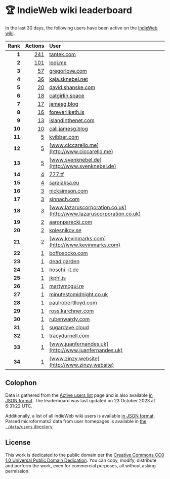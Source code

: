 # 🏆 IndieWeb wiki leaderboard

In the last 30 days, the following users have been active on the [IndieWeb wiki](https://indieweb.org).

| Rank | Actions | User |
|-----:|--------:|:-----|
| **1** | [241](https://indieweb.org/Special:Contributions/Tantek.com) | [tantek.com](http://tantek.com) |
| **2** | [101](https://indieweb.org/Special:Contributions/Loqi.me) | [loqi.me](http://loqi.me) |
| **3** | [57](https://indieweb.org/Special:Contributions/Gregorlove.com) | [gregorlove.com](http://gregorlove.com) |
| **4** | [36](https://indieweb.org/Special:Contributions/Kaja.sknebel.net) | [kaja.sknebel.net](http://kaja.sknebel.net) |
| **5** | [20](https://indieweb.org/Special:Contributions/David.shanske.com) | [david.shanske.com](http://david.shanske.com) |
| **6** | [18](https://indieweb.org/Special:Contributions/Catgirlin.space) | [catgirlin.space](http://catgirlin.space) |
| **7** | [17](https://indieweb.org/Special:Contributions/Jamesg.blog) | [jamesg.blog](http://jamesg.blog) |
| **8** | [16](https://indieweb.org/Special:Contributions/Foreverliketh.is) | [foreverliketh.is](http://foreverliketh.is) |
| **9** | [13](https://indieweb.org/Special:Contributions/Islandinthenet.com) | [islandinthenet.com](http://islandinthenet.com) |
| **10** | [10](https://indieweb.org/Special:Contributions/Cali.jamesg.blog) | [cali.jamesg.blog](http://cali.jamesg.blog) |
| **11** | [5](https://indieweb.org/Special:Contributions/Kvibber.com) | [kvibber.com](http://kvibber.com) |
| **12** | [5](https://indieweb.org/Special:Contributions/Www.ciccarello.me) | [www.ciccarello.me](http://www.ciccarello.me) |
| **13** | [5](https://indieweb.org/Special:Contributions/Www.svenknebel.de) | [www.svenknebel.de](http://www.svenknebel.de) |
| **14** | [4](https://indieweb.org/Special:Contributions/777.tf) | [777.tf](http://777.tf) |
| **15** | [4](https://indieweb.org/Special:Contributions/Sarajaksa.eu) | [sarajaksa.eu](http://sarajaksa.eu) |
| **16** | [3](https://indieweb.org/Special:Contributions/Nicksimson.com) | [nicksimson.com](http://nicksimson.com) |
| **17** | [3](https://indieweb.org/Special:Contributions/Sinnach.com) | [sinnach.com](http://sinnach.com) |
| **18** | [3](https://indieweb.org/Special:Contributions/Www.lazaruscorporation.co.uk) | [www.lazaruscorporation.co.uk](http://www.lazaruscorporation.co.uk) |
| **19** | [2](https://indieweb.org/Special:Contributions/Aaronparecki.com) | [aaronparecki.com](http://aaronparecki.com) |
| **20** | [2](https://indieweb.org/Special:Contributions/Kolesnikov.se) | [kolesnikov.se](http://kolesnikov.se) |
| **21** | [2](https://indieweb.org/Special:Contributions/Www.kevinmarks.com) | [www.kevinmarks.com](http://www.kevinmarks.com) |
| **22** | [1](https://indieweb.org/Special:Contributions/Boffosocko.com) | [boffosocko.com](http://boffosocko.com) |
| **23** | [1](https://indieweb.org/Special:Contributions/Dead.garden) | [dead.garden](http://dead.garden) |
| **24** | [1](https://indieweb.org/Special:Contributions/Hoschi-it.de) | [hoschi-it.de](http://hoschi-it.de) |
| **25** | [1](https://indieweb.org/Special:Contributions/Jkphl.is) | [jkphl.is](http://jkphl.is) |
| **26** | [1](https://indieweb.org/Special:Contributions/Martymcgui.re) | [martymcgui.re](http://martymcgui.re) |
| **27** | [1](https://indieweb.org/Special:Contributions/Minutestomidnight.co.uk) | [minutestomidnight.co.uk](http://minutestomidnight.co.uk) |
| **28** | [1](https://indieweb.org/Special:Contributions/Paulrobertlloyd.com) | [paulrobertlloyd.com](http://paulrobertlloyd.com) |
| **29** | [1](https://indieweb.org/Special:Contributions/Ross.karchner.com) | [ross.karchner.com](http://ross.karchner.com) |
| **30** | [1](https://indieweb.org/Special:Contributions/Rubenwardy.com) | [rubenwardy.com](http://rubenwardy.com) |
| **31** | [1](https://indieweb.org/Special:Contributions/Sugardave.cloud) | [sugardave.cloud](http://sugardave.cloud) |
| **32** | [1](https://indieweb.org/Special:Contributions/Tracydurnell.com) | [tracydurnell.com](http://tracydurnell.com) |
| **33** | [1](https://indieweb.org/Special:Contributions/Www.juanfernandes.uk) | [www.juanfernandes.uk](http://www.juanfernandes.uk) |
| **34** | [1](https://indieweb.org/Special:Contributions/Www.zinzy.website) | [www.zinzy.website](http://www.zinzy.website) |


## Colophon

Data is gathered from the [Active users list](https://indieweb.org/Special:ActiveUsers) page and is also available [in JSON format](https://github.com/jgarber623/indieweb-wiki-leaderboard/blob/main/data/leaderboard.json). The leaderboard was last updated on 23 October 2023 at 6:31:22 UTC.

Additionally, a list of all IndieWeb wiki users is available [in JSON format](https://github.com/jgarber623/indieweb-wiki-leaderboard/blob/main/data/users.json). Parsed microformats2 data from user homepages is available in [the `./data/users` directory](https://github.com/jgarber623/indieweb-wiki-leaderboard/blob/main/data/users).

## License

This work is dedicated to the public domain per the [Creative Commons CC0 1.0 Universal Public Domain Dedication](https://creativecommons.org/publicdomain/zero/1.0/). You can copy, modify, distribute and perform the work, even for commercial purposes, all without asking permission.
